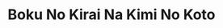 --- 
title: "Boku No Kirai Na Kimi No Koto"
publishdate: "2019-7-25T16:48:46+02:00"
src: "https://365manga.net/manga/boku-no-kirai-na-kimi-no-koto"
image: "https://data.365manga.net/images/thumbnails/6858-boku-no-kirai-na-kimi-no-koto.jpg"
description: "Love is as simple as water.This is a simple love story happened in middle school，but What we need,is just innocent love,Doesn't it?"
---